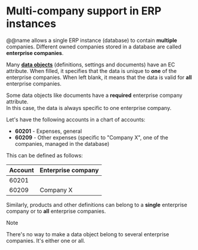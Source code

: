 # Multi-company support in ERP instances

@@name allows a single ERP instance (database) to contain **multiple** companies. Different owned companies stored in a database are called **enterprise companies**.

Many **[data objects](https://docs.erp.net/tech/advanced/data-objects/index.html)** (definitions, settings and documents) have an EC attribute. When filled, it specifies that the data is unique to **one** of the enterprise companies. When left blank, it means that the data is valid for **all** enterprise companies.

Some data objects like documents have a **required** enterprise company attribute. <br> In this case, the data is always specific to one enterprise company. 

Let's have the following accounts in a chart of accounts:

- **60201** - Expenses, general
- **60209** - Other expenses (specific to "Company X", one of the companies, managed in the database)

This can be defined as follows:

| Account | Enterprise company |
| :------ | :----------------- |
| 60201   |                    |
| 60209   | Company X          |

Similarly, products and other definitions can belong to a **single** enterprise company or to **all** enterprise companies.

> [!NOTE]
> 
> There's no way to make a data object belong to several enterprise companies. It's either one or all.
